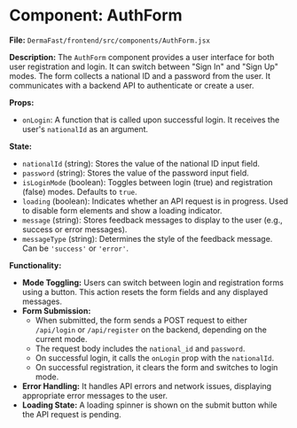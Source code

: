 # Component: AuthForm

**File:** `DermaFast/frontend/src/components/AuthForm.jsx`

**Description:**
The `AuthForm` component provides a user interface for both user registration and login. It can switch between "Sign In" and "Sign Up" modes. The form collects a national ID and a password from the user. It communicates with a backend API to authenticate or create a user.

**Props:**
*   `onLogin`: A function that is called upon successful login. It receives the user's `nationalId` as an argument.

**State:**
*   `nationalId` (string): Stores the value of the national ID input field.
*   `password` (string): Stores the value of the password input field.
*   `isLoginMode` (boolean): Toggles between login (true) and registration (false) modes. Defaults to `true`.
*   `loading` (boolean): Indicates whether an API request is in progress. Used to disable form elements and show a loading indicator.
*   `message` (string): Stores feedback messages to display to the user (e.g., success or error messages).
*   `messageType` (string): Determines the style of the feedback message. Can be `'success'` or `'error'`.

**Functionality:**
*   **Mode Toggling:** Users can switch between login and registration forms using a button. This action resets the form fields and any displayed messages.
*   **Form Submission:**
    *   When submitted, the form sends a POST request to either `/api/login` or `/api/register` on the backend, depending on the current mode.
    *   The request body includes the `national_id` and `password`.
    *   On successful login, it calls the `onLogin` prop with the `nationalId`.
    *   On successful registration, it clears the form and switches to login mode.
*   **Error Handling:** It handles API errors and network issues, displaying appropriate error messages to the user.
*   **Loading State:** A loading spinner is shown on the submit button while the API request is pending.



